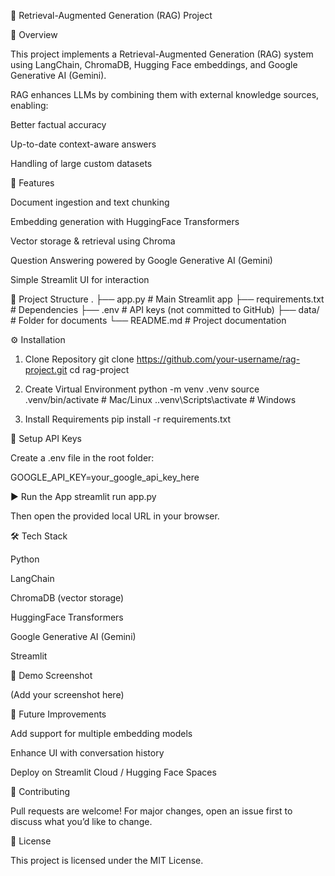 📘 Retrieval-Augmented Generation (RAG) Project

🔹 Overview

This project implements a Retrieval-Augmented Generation (RAG) system using LangChain, ChromaDB, Hugging Face embeddings, and Google Generative AI (Gemini).

RAG enhances LLMs by combining them with external knowledge sources, enabling:

Better factual accuracy

Up-to-date context-aware answers

Handling of large custom datasets

🚀 Features

Document ingestion and text chunking

Embedding generation with HuggingFace Transformers

Vector storage & retrieval using Chroma

Question Answering powered by Google Generative AI (Gemini)

Simple Streamlit UI for interaction

📂 Project Structure
.
├── app.py              # Main Streamlit app
├── requirements.txt    # Dependencies
├── .env                # API keys (not committed to GitHub)
├── data/               # Folder for documents
└── README.md           # Project documentation

⚙️ Installation
1. Clone Repository
git clone https://github.com/your-username/rag-project.git
cd rag-project

2. Create Virtual Environment
python -m venv .venv
source .venv/bin/activate   # Mac/Linux
.\.venv\Scripts\activate    # Windows

3. Install Requirements
pip install -r requirements.txt

🔑 Setup API Keys

Create a .env file in the root folder:

GOOGLE_API_KEY=your_google_api_key_here

▶️ Run the App
streamlit run app.py


Then open the provided local URL in your browser.

🛠️ Tech Stack

Python

LangChain

ChromaDB (vector storage)

HuggingFace Transformers

Google Generative AI (Gemini)

Streamlit

📸 Demo Screenshot

(Add your screenshot here)

🔮 Future Improvements

Add support for multiple embedding models

Enhance UI with conversation history

Deploy on Streamlit Cloud / Hugging Face Spaces

🤝 Contributing

Pull requests are welcome! For major changes, open an issue first to discuss what you’d like to change.

📜 License

This project is licensed under the MIT License.

